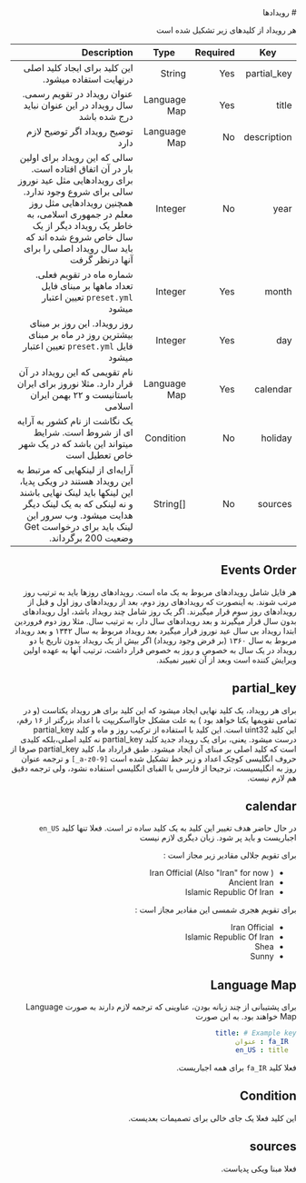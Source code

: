 <div dir="rtl">
# رویدادها

هر رویداد از کلیدهای زیر تشکیل شده است 

| Key           | Required | Type        | Description |
| ------------- |----------| ------------| -----------:|
| partial_key   | Yes      | String      | این کلید برای ایجاد کلید اصلی درنهایت استفاده میشود. |
| title         | Yes      | Language Map| عنوان رویداد در تقویم رسمی. سال رویداد در این عنوان نباید درج شده باشد |
| description   | No       | Language Map| توضیح رویداد اگر توضیح لازم دارد   |
| year          | No       | Integer     | سالی که این رویداد برای اولین بار در آن اتفاق افتاده است. برای رویدادهایی مثل عید نوروز سالی برای شروع وجود ندارد. همچنین رویدادهایی مثل روز معلم در جمهوری اسلامی، به خاطر یک رویداد دیگر از یک سال خاص شروع شده اند که باید سال رویداد اصلی را برای آنها درنظر گرفت  | 
| month         | Yes      | Integer     |  شماره ماه در تقویم فعلی. تعداد ماهها بر مبنای فایل `preset.yml` تعیین اعتبار میشود | 
| day           | Yes      | Integer     | روز رویداد. این روز بر مبنای بیشترین روز در ماه بر مبنای فایل `preset.yml` تعیین اعتبار میشود | 
| calendar      | Yes      | Language Map| نام تقویمی که این رویداد در آن قرار دارد. مثلا نوروز برای ایران باستانیست و ۲۲ بهمن ایران اسلامی|
| holiday       | No       | Condition   | یک نگاشت از نام کشور به آرایه ای از شروط است. شرایط میتواند این باشد که در یک شهر خاص تعطیل است
| sources       | No       | []String    | آرایه‌ای از لینکهایی که مرتبط به این رویداد هستند در ویکی پدیا، این لینکها باید لینک نهایی باشند و نه لینکی که به یک لینک دیگر هدایت میشود. وب سرور این لینک باید برای درخواست Get وضعیت 200 برگرداند.  

## Events Order

هر فایل شامل رویدادهای مربوط به یک ماه است. رویدادهای روزها باید به ترتیب روز مرتب شوند. به اینصورت که رویدادهای روز دوم، بعد از رویدادهای روز اول و قبل از رویدادهای روز سوم قرار میگیرند. 
اگر یک روز شامل چند رویداد باشد، اول رویدادهای بدون سال قرار میگیرند و بعد رویدادهای سال دار، به ترتیب سال. مثلا روز دوم فروردین ابتدا رویداد بی سال عید نوروز قرار میگیرد بعد رویداد مربوط به سال ۱۳۴۲ و بعد رویداد مربوط به سال ۱۳۶۰ (بر فرض وجود رویداد)
اگر بیش از یک رویداد بدون تاریخ یا دو رویداد در یک سال به خصوص و روز به خصوص قرار داشت، ترتیب آنها به عهده اولین ویرایش کننده است وبعد از آن تغییر نمیکند. 

## partial_key 

برای هر رویداد، یک کلید نهایی ایجاد میشود که این کلید برای هر رویداد یکتاست (و در تمامی تقویمها یکتا خواهد بود )
به علت مشکل جاوااسکریپت با اعداد بزرگتر از ۱۶ رقم، این کلید uint32 است. این کلید با استفاده از ترکیب روز و ماه و کلید partial_key درست میشود. 
یعنی، برای یک رویداد جدید کلید partial_key نه کلید اصلی،‌بلکه کلیدی است که کلید اصلی بر مبنای آن ایجاد میشود. 
طبق قرارداد ما، کلید partial_key صرفا از حروف انگلیسی کوچک اعداد و زیر خط تشکیل شده است `[a-z0-9_]` و ترجمه عنوان روز به انگلیسیست، ترجیحا از فارسی با الفبای انگلیسی استفاده نشود، ولی ترجمه دقیق هم لازم نیست. 

## calendar
در حال حاضر هدف تغییر این کلید به یک کلید ساده تر است. فعلا تنها کلید `en_US`
اجباریست و باید پر شود. زبان دیگری لازم نیست

برای تقویم جلالی مقادیر زیر مجاز است : 
- Iran Official (Also "Iran" for now )
- Ancient Iran 
- Islamic Republic Of Iran

برای تقویم هجری شمسی این مقادیر مجاز است : 
- Iran Official 
- Islamic Republic Of Iran
- Shea
- Sunny

## Language Map 
برای پشتیبانی از چند زبانه بودن، عناوینی که ترجمه لازم دارند به صورت Language Map خواهند بود. به این صورت 

```yaml 
title: # Example key 
  fa_IR : عنوان
  en_US : title
```

فعلا کلید `fa_IR` برای همه اجباریست. 

## Condition 

این کلید فعلا یک جای خالی برای تصمیمات بعدیست.

## sources 

فعلا مبنا ویکی پدیاست.

</div> 
